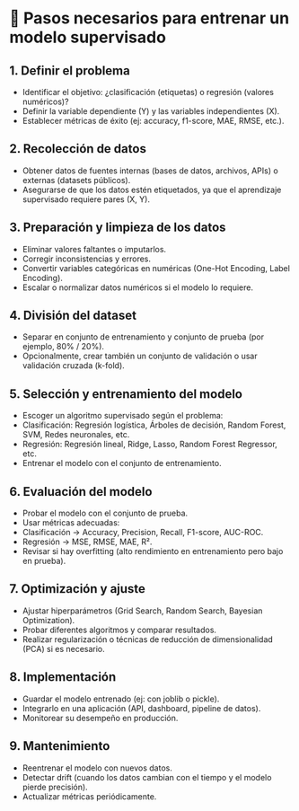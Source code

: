 # 🔑 Pasos necesarios para entrenar un modelo supervisado
## 1. Definir el problema
- Identificar el objetivo: ¿clasificación (etiquetas) o regresión (valores numéricos)?
- Definir la variable dependiente (Y) y las variables independientes (X).
- Establecer métricas de éxito (ej: accuracy, f1-score, MAE, RMSE, etc.).
## 2. Recolección de datos
- Obtener datos de fuentes internas (bases de datos, archivos, APIs) o externas (datasets públicos).
- Asegurarse de que los datos estén etiquetados, ya que el aprendizaje supervisado requiere pares (X, Y).
## 3. Preparación y limpieza de los datos
- Eliminar valores faltantes o imputarlos.
- Corregir inconsistencias y errores.
- Convertir variables categóricas en numéricas (One-Hot Encoding, Label Encoding).
- Escalar o normalizar datos numéricos si el modelo lo requiere.
## 4. División del dataset
- Separar en conjunto de entrenamiento y conjunto de prueba (por ejemplo, 80% / 20%).
- Opcionalmente, crear también un conjunto de validación o usar validación cruzada (k-fold).
## 5. Selección y entrenamiento del modelo
- Escoger un algoritmo supervisado según el problema:
- Clasificación: Regresión logística, Árboles de decisión, Random Forest, SVM, Redes neuronales, etc.
- Regresión: Regresión lineal, Ridge, Lasso, Random Forest Regressor, etc.
- Entrenar el modelo con el conjunto de entrenamiento.
## 6. Evaluación del modelo
- Probar el modelo con el conjunto de prueba.
- Usar métricas adecuadas:
- Clasificación → Accuracy, Precision, Recall, F1-score, AUC-ROC.
- Regresión → MSE, RMSE, MAE, R².
- Revisar si hay overfitting (alto rendimiento en entrenamiento pero bajo en prueba).
## 7. Optimización y ajuste
- Ajustar hiperparámetros (Grid Search, Random Search, Bayesian Optimization).
- Probar diferentes algoritmos y comparar resultados.
- Realizar regularización o técnicas de reducción de dimensionalidad (PCA) si es necesario.
## 8. Implementación
- Guardar el modelo entrenado (ej: con joblib o pickle).
- Integrarlo en una aplicación (API, dashboard, pipeline de datos).
- Monitorear su desempeño en producción.
## 9. Mantenimiento
- Reentrenar el modelo con nuevos datos.
- Detectar drift (cuando los datos cambian con el tiempo y el modelo pierde precisión).
- Actualizar métricas periódicamente.